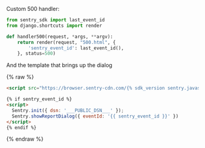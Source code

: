 Custom 500 handler:

```python
from sentry_sdk import last_event_id
from django.shortcuts import render

def handler500(request, *args, **argv):
    return render(request, "500.html", {
        'sentry_event_id': last_event_id(),
    }, status=500)
```

And the template that brings up the dialog

{% raw %}
```html
<script src="https://browser.sentry-cdn.com/{% sdk_version sentry.javascript.browser %}/bundle.min.js" crossorigin="anonymous"></script>

{% if sentry_event_id %}
<script>
  Sentry.init({ dsn: '___PUBLIC_DSN___' });
  Sentry.showReportDialog({ eventId: '{{ sentry_event_id }}' })
</script>
{% endif %}
```
{% endraw %}

